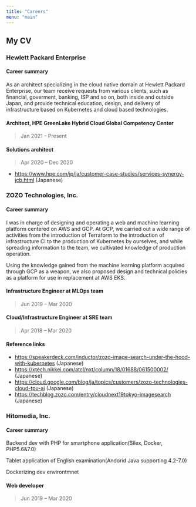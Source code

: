```yaml
---
title: "Careers"
menu: "main"
---
```


## My CV

### Hewlett Packard Enterprise

#### Career summary

As an architect specializing in the cloud native domain at Hewlett Packard Enterprise, our team receive requests from various clients, such as financial, goverment, banking, ISP and so on, both inside and outside Japan, and provide technical education, design, and delivery of infrastructure based on Kubernetes and cloud based technologies.

#### Architect, HPE GreenLake Hybrid Cloud Global Competency Center
> Jan 2021 – Present

#### Solutions architect
> Apr 2020 – Dec 2020

- https://www.hpe.com/jp/ja/customer-case-studies/services-synergy-jcb.html (Japanese)

### ZOZO Technologies, Inc.

#### Career summary

I was in charge of designing and operating a web and machine learning platform centered on AWS and GCP. At GCP, we carried out a wide range of activities from the introduction of Terraform to the introduction of infrastructure CI to the production of Kubernetes by ourselves, and while spreading information to the team, we cultivated knowledge of production operation.

Using the knowledge gained from the machine learning platform acquired through GCP as a weapon, we also proposed design and technical policies as a platform for use in replacement at AWS EKS.

#### Infrastructure Engineer at MLOps team
> Jun 2019 – Mar 2020

#### Cloud/Infrastructure Engineer at SRE team
> Apr 2018 – Mar 2020

#### Reference links

- https://speakerdeck.com/inductor/zozo-image-search-under-the-hood-with-kubernetes (Japanese)
- https://xtech.nikkei.com/atcl/nxt/column/18/01688/061500002/ (Japanese)
- https://cloud.google.com/blog/ja/topics/customers/zozo-technologies-cloud-tpu-ai (Japanese)
- https://techblog.zozo.com/entry/cloudnext19tokyo-imagesearch (Japanese)

### Hitomedia, Inc.

#### Career summary

Backend dev with PHP for smartphone application(Silex, Docker, PHP5.6&7.0)

Tablet application of English examination(Andorid Java supporting 4.2-7.0)

Dockerizing dev environtmnet

#### Web developer
> Jun 2019 – Mar 2020

